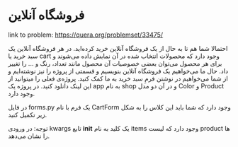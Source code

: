 # فروشگاه آنلاین

link to problem: <https://quera.org/problemset/33475/>


احتمالا شما هم تا به حال از یک فروشگاه آنلاین خرید کرده‌اید. در هر فروشگاه آنلاین یک سبد خرید یا cart وجود دارد که محصولات انتخاب شده در آن نمایش داده می‌شوند و برای هر محصول می‌توان بعضی خصوصیات آن محصول مانند تعداد، رنگ و ... را تغییر داد. حال ما می‌خواهیم یک فروشگاه آنلاین بنویسیم و قسمتی از پروژه را نیز نوشته‌ایم و از شما می‌خواهیم در نوشتن فرمِ سبد خرید به ما کمک کنید. پروژه‌ی فعلی را میتوانید از این لینک دانلود کنید.
در پروژه یک app به نام shop و در آن دو مدل Color و Product وجود دارد.

در فایل forms.py یک فرم با نام CartForm وجود دارد که شما باید این کلاس را به شکل زیر تکمیل کنید.

توجه: در ورودی kwargs تابع __init__ یک کلید به نام items وجود دارد که لیست product ها را نشان می‌دهد.
